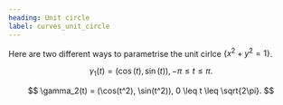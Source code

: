 ```yaml
---
heading: Unit circle
label: curves_unit_circle
---
```


Here are two different ways to parametrise the unit cirlce $\lbrace x^2 + y^2 = 1 \rbrace$.

$$
\gamma_1(t) = (\cos(t), \sin(t)), -\pi \leq t \leq \pi.
$$

$$
\gamma_2(t) = (\cos(t^2), \sin(t^2)), 0 \leq t \leq \sqrt{2\pi}.
$$
